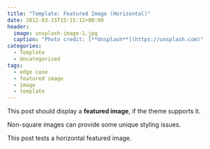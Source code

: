 ```yaml
---
title: "Template: Featured Image (Horizontal)"
date: 2012-03-15T15:15:12+00:00
header:
  image: unsplash-image-1.jpg
  caption: "Photo credit: [**Unsplash**](https://unsplash.com)"
categories:
  - Template
  - Uncategorized
tags:
  - edge case
  - featured image
  - image
  - template
---
```

This post should display a **featured image**, if the theme supports it.

Non-square images can provide some unique styling issues.

This post tests a horizontal featured image.